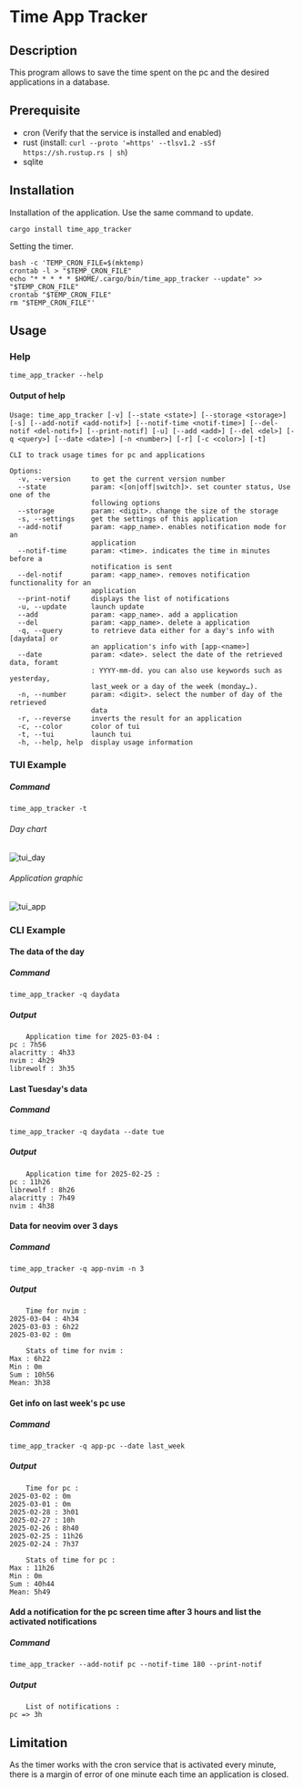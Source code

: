 # Time App Tracker

## Description
This program allows to save the time spent on the pc and the desired applications in a database.

## Prerequisite
- cron (Verify that the service is installed and enabled)
- rust (install: `curl --proto '=https' --tlsv1.2 -sSf https://sh.rustup.rs | sh`)
- sqlite

## Installation
Installation of the application. Use the same command to update.
```
cargo install time_app_tracker
```
Setting the timer.
```
bash -c 'TEMP_CRON_FILE=$(mktemp)
crontab -l > "$TEMP_CRON_FILE"
echo "* * * * * $HOME/.cargo/bin/time_app_tracker --update" >> "$TEMP_CRON_FILE"
crontab "$TEMP_CRON_FILE"
rm "$TEMP_CRON_FILE"'
```

## Usage

### Help
```
time_app_tracker --help
```

#### Output of help
```
Usage: time_app_tracker [-v] [--state <state>] [--storage <storage>] [-s] [--add-notif <add-notif>] [--notif-time <notif-time>] [--del-notif <del-notif>] [--print-notif] [-u] [--add <add>] [--del <del>] [-q <query>] [--date <date>] [-n <number>] [-r] [-c <color>] [-t]

CLI to track usage times for pc and applications

Options:
  -v, --version     to get the current version number
  --state           param: <[on|off|switch]>. set counter status, Use one of the
                    following options
  --storage         param: <digit>. change the size of the storage
  -s, --settings    get the settings of this application
  --add-notif       param: <app_name>. enables notification mode for an
                    application
  --notif-time      param: <time>. indicates the time in minutes before a
                    notification is sent
  --del-notif       param: <app_name>. removes notification functionality for an
                    application
  --print-notif     displays the list of notifications
  -u, --update      launch update
  --add             param: <app_name>. add a application
  --del             param: <app_name>. delete a application
  -q, --query       to retrieve data either for a day's info with [daydata] or
                    an application's info with [app-<name>]
  --date            param: <date>. select the date of the retrieved data, foramt
                    : YYYY-mm-dd. you can also use keywords such as yesterday,
                    last_week or a day of the week (monday…).
  -n, --number      param: <digit>. select the number of day of the retrieved
                    data
  -r, --reverse     inverts the result for an application
  -c, --color       color of tui
  -t, --tui         launch tui
  -h, --help, help  display usage information
```

### TUI Example
##### Command
```
time_app_tracker -t
```
###### Day chart
![tui_day](https://github.com/user-attachments/assets/e6f65baa-c2c3-4395-bf74-4767962e1e13)

###### Application graphic
![tui_app](https://github.com/user-attachments/assets/d182fc2e-a7c8-4100-8d56-ed718f3e2262)

### CLI Example
#### The data of the day
##### Command
```
time_app_tracker -q daydata
```

##### Output
```
	Application time for 2025-03-04 :
pc : 7h56
alacritty : 4h33
nvim : 4h29
librewolf : 3h35
```

#### Last Tuesday's data
##### Command
```
time_app_tracker -q daydata --date tue
```

##### Output
```
	Application time for 2025-02-25 :
pc : 11h26
librewolf : 8h26
alacritty : 7h49
nvim : 4h38
```

#### Data for neovim over 3 days
##### Command
```
time_app_tracker -q app-nvim -n 3
```

##### Output
```
	Time for nvim :
2025-03-04 : 4h34
2025-03-03 : 6h22
2025-03-02 : 0m

	Stats of time for nvim :
Max : 6h22
Min : 0m
Sum : 10h56
Mean: 3h38
```

#### Get info on last week's pc use
##### Command
```
time_app_tracker -q app-pc --date last_week
```

##### Output
```
	Time for pc :
2025-03-02 : 0m
2025-03-01 : 0m
2025-02-28 : 3h01
2025-02-27 : 10h
2025-02-26 : 8h40
2025-02-25 : 11h26
2025-02-24 : 7h37

	Stats of time for pc :
Max : 11h26
Min : 0m
Sum : 40h44
Mean: 5h49
```

#### Add a notification for the pc screen time after 3 hours and list the activated notifications
##### Command
```
time_app_tracker --add-notif pc --notif-time 180 --print-notif
```

##### Output
```
	List of notifications :
pc => 3h
```

## Limitation
As the timer works with the cron service that is activated every minute, there is a margin of error of one minute each time an application is closed.

